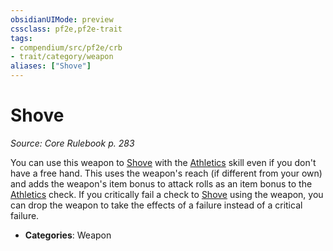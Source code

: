 ```yaml
---
obsidianUIMode: preview
cssclass: pf2e,pf2e-trait
tags:
- compendium/src/pf2e/crb
- trait/category/weapon
aliases: ["Shove"]
---
```

# Shove  
*Source: Core Rulebook p. 283*  

You can use this weapon to [Shove](Reference/Rules/Actions/shove.md) with the [Athletics](skills.md#Athletics) skill even if you don't have a free hand. This uses the weapon's reach (if different from your own) and adds the weapon's item bonus to attack rolls as an item bonus to the [Athletics](skills.md#Athletics) check. If you critically fail a check to [Shove](Reference/Rules/Actions/shove.md) using the weapon, you can drop the weapon to take the effects of a failure instead of a critical failure.

- **Categories**: Weapon